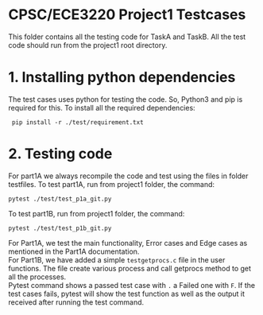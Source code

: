# CPSC/ECE3220 Project1 Testcases

This folder contains all the testing code for TaskA and TaskB. All the test code should run from the project1 root directory.

# 1. Installing python dependencies

The test cases uses python for testing the code. So, Python3 and pip is required for this.  To install all the required dependencies:
```
 pip install -r ./test/requirement.txt
```

# 2. Testing code

For part1A we always recompile the code and test using the files in folder testfiles.
To test part1A, run from project1 folder, the command:
```
pytest ./test/test_p1a_git.py
```
To test part1B, run from project1 folder, the command:
```
pytest ./test/test_p1b_git.py
```

For Part1A, we test the main functionality, Error cases and Edge cases as mentioned in the Part1A documentation.\
For Part1B, we have added  a simple `testgetprocs.c` file in the user functions. The file create various process and call getprocs method to get all the processes.\
Pytest command shows a passed test case with `.` a Failed one with `F`. If the test cases fails, pytest will show the test function as well as the output it received after running the test command.
